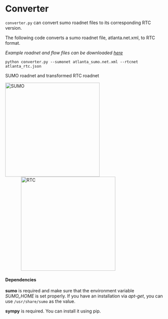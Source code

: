 # Converter

`converter.py` can convert sumo roadnet files to its corresponding RTC version. 

The following code converts a sumo roadnet file, atlanta.net.xml, to RTC format.

*Example roadnet and flow files can be downloaded [here](https://github.com/rtc-project/data/tree/master/tools/Converter/examples)*

```
python converter.py --sumonet atlanta_sumo.net.xml --rtcnet atlanta_rtc.json
```

SUMO roadnet and transformed RTC roadnet

<p float="left">
    <img src="https://github.com/rtc-project/data/raw/master/tools/Converter/figures/sumo.png" alt="SUMO" height="300px"/>
    <img src="https://github.com/rtc-project/data/raw/master/tools/Converter/figures/city_flow.png" alt="RTC" height="300px" style="margin-left:50px"/>
</p>



#### Dependencies

**sumo** is required and make sure that the environment variable *SUMO_HOME* is set properly. If you have an installation via *apt-get*, you can use `/usr/share/sumo` as the value.

**sympy** is required.  You can install it using pip.